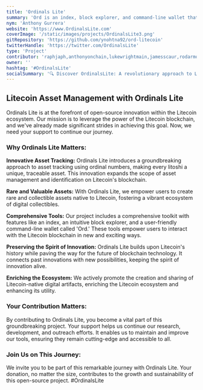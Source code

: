 ```yaml
---
title: 'Ordinals Lite'
summary: 'Ord is an index, block explorer, and command-line wallet that allows a user to store data onto a litoshi. It is experimental software with no warranty. '
nym: 'Anthony Gurrera'
website: 'https://www.OrdinalsLite.com'
coverImage: '/static/images/projects/OrdinalsLite3.png'
gitRepository: 'https://github.com/ynohtna92/ord-litecoin'
twitterHandle: 'https://twitter.com/OrdinalsLite'
type: 'Project'
contributor: 'raphjaph,anthonyonchain,lukewrightmain,jamesscaur,rodarmor'
owner: ''
hashtag: '#OrdinalsLite'
socialSummary: '🔍 Discover OrdinalsLite: A revolutionary approach to Litecoin asset management! Dive deep with our tools, and join the future of blockchain. 🌐 Support and explore: www.OrdinalsLite.com 🚀'
---
```


## Litecoin Asset Management with Ordinals Lite

Ordinals Lite is at the forefront of open-source innovation within the Litecoin ecosystem. Our mission is to leverage the power of the Litecoin blockchain, and we've already made significant strides in achieving this goal. Now, we need your support to continue our journey.

### Why Ordinals Lite Matters:

**Innovative Asset Tracking:** Ordinals Lite introduces a groundbreaking approach to asset tracking using ordinal numbers, making every litoshi a unique, traceable asset. This innovation expands the scope of asset management and identification on Litecoin's blockchain.

**Rare and Valuable Assets:** With Ordinals Lite, we empower users to create rare and collectible assets native to Litecoin, fostering a vibrant ecosystem of digital collectibles.

**Comprehensive Tools:** Our project includes a comprehensive toolkit with features like an index, an intuitive block explorer, and a user-friendly command-line wallet called 'Ord.' These tools empower users to interact with the Litecoin blockchain in new and exciting ways.

**Preserving the Spirit of Innovation:** Ordinals Lite builds upon Litecoin's history while paving the way for the future of blockchain technology. It connects past innovations with new possibilities, keeping the spirit of innovation alive.

**Enriching the Ecosystem:** We actively promote the creation and sharing of Litecoin-native digital artifacts, enriching the Litecoin ecosystem and enhancing its utility.

### Your Contribution Matters:

By contributing to Ordinals Lite, you become a vital part of this groundbreaking project. Your support helps us continue our research, development, and outreach efforts. It enables us to maintain and improve our tools, ensuring they remain cutting-edge and accessible to all.

### Join Us on This Journey:

We invite you to be part of this remarkable journey with Ordinals Lite. Your donation, no matter the size, contributes to the growth and sustainability of this open-source project. #OrdinalsLite
